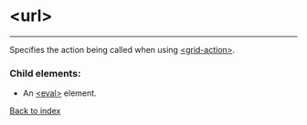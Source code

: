 # \<url>

---

Specifies the action being called when using [\<grid-action>](./grid-action.md).

### Child elements:
* An [\<eval>](./eval.md) element. 

[Back to index](./README.md)